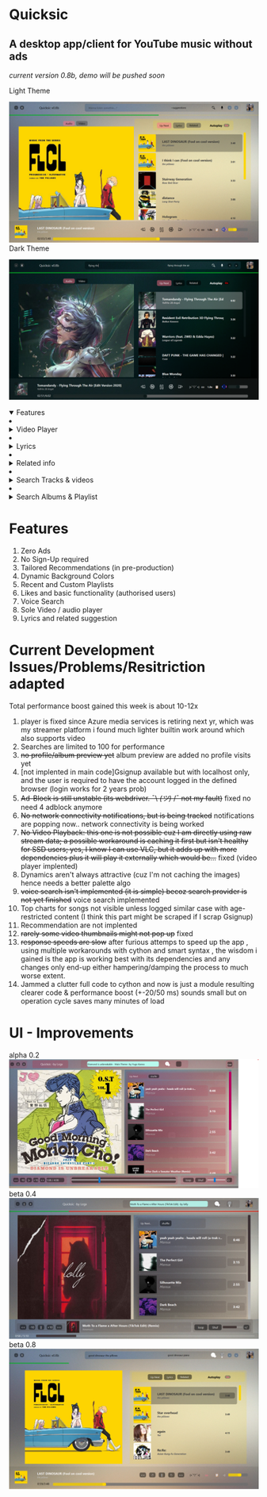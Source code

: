 # Quicksic
A desktop app/client for YouTube music without ads
----------------------------------------------

*current version 0.8b, demo will be pushed soon*

Light Theme

![Screenshot](https://github.com/Abhishek-raj-exe/Quicksic/blob/main/ss/Screenshot%202023-10-07%20142228.png)
Dark Theme

![Screenshot](https://github.com/Abhishek-raj-exe/Quicksic/blob/main/ss/Screenshot%202023-10-07%20142640.png)

<details open>
  <summary>Features</summary>
  <li><details close>
  <summary>Video Player</summary>
  https://github.com/Abhishek-raj-exe/Quicksic/blob/main/ss/Screenshot%202023-10-07%20143120.png
  </details></li>
  <li><details close>
  <summary>Lyrics</summary>
  https://github.com/Abhishek-raj-exe/Quicksic/blob/main/ss/Screenshot%202023-08-21%20005232.png
  </details></li>
  <li><details close>
    <summary>Related info</summary>
    <li><details open>
      <summary>Similar Tracks & Recomended playlists/album</summary>
      https://github.com/Abhishek-raj-exe/Quicksic/blob/main/ss/Screenshot%202023-08-21%20005043.png
    </details></li>
    <li><details open>
      <summary>Artist top songs & similar artists</summary>
      https://github.com/Abhishek-raj-exe/Quicksic/blob/main/ss/Screenshot%202023-08-21%20004902.png
    </details></li>
    <li><details open>
      <summary>Artist albums and about</summary>
      https://github.com/Abhishek-raj-exe/Quicksic/blob/main/ss/Screenshot%202023-08-21%20004944.png
    </details></li>  
  </details></li>
  <li><details close>
    <summary>Search Tracks & videos</summary>
  https://github.com/Abhishek-raj-exe/Quicksic/blob/main/ss/Screenshot%202023-08-21%20011437.png
  </details></li>
  <li><details close>
    <summary>Search Albums & Playlist</summary>
    https://github.com/Abhishek-raj-exe/Quicksic/blob/main/ss/Screenshot%202023-10-04%20193958.png
    <li><track-list close>
    https://github.com/Abhishek-raj-exe/Quicksic/blob/main/ss/Screenshot%202023-10-04%20193924.png
    </details></li>
  </details></li>
</details>

# Features
1. Zero Ads
2. No Sign-Up required
3. Tailored Recommendations (in pre-production)
4. Dynamic Background Colors
5. Recent and Custom Playlists
6. Likes and basic functionality (authorised users)
7. Voice Search 
8. Sole Video / audio player
9. Lyrics and related suggestion

# Current Development Issues/Problems/Resitriction adapted
Total performance boost gained this week is about 10-12x
1. player is fixed since Azure media services is retiring next yr, which was my streamer platform i found much lighter builtin work around which also supports video
2. Searches are limited to 100 for performance
3. ~~no profile/album preview yet~~ album preview are added no profile visits yet
4. [not implented in main code]Gsignup available but with localhost only, and the user is required to have the account logged in the defined browser (login works for 2 years prob)
5. ~~Ad-Block is still unstable (its webdriver. ¯\ _(ツ)_ /¯ not my fault)~~ fixed no need 4 adblock anymore
6. ~~No network connectivity notifications, but is being tracked~~ notifications are popping now.. network connectivity is being worked
7. ~~No Video Playback: this one is not possible cuz I am directly using raw stream data; a possible workaround is caching it first but isn't healthy for SSD users; yes, I know I can use VLC, but it adds up with more dependencies plus it will play it externally which would be...~~ fixed (video player implented)
8. Dynamics aren't always attractive (cuz I'm not caching the images) hence needs a better palette algo
9. ~~voice search isn't implemented (it is simple) becoz search provider is not yet finished~~ voice search implemented
10. Top charts for songs not visible unless logged similar case with age-restricted content (I think this part might be scraped if I scrap Gsignup)
11. Recommendation are not implented
12. ~~rarely some video thumbnails might not pop up~~ fixed
13. ~~response speeds are slow~~ after furious attemps to speed up the app , using multiple workarounds with cython and smart syntax , the wisdom i gained is the app is working best with its dependencies and any changes only
    end-up either hampering/damping the process to much worse extent.
14. Jammed a clutter full code to cython and now is just a module resulting clearer code & performance boost (+-20/50 ms) sounds small but on operation cycle saves many minutes of load
# UI - Improvements
alpha 0.2
![Screenshot](https://github.com/Abhishek-raj-exe/Quicksic/blob/main/ss/progress/Screenshot%202023-08-21%20011547.png)
beta 0.4
![Screenshot](https://github.com/Abhishek-raj-exe/Quicksic/blob/main/ss/progress/Moth%20Light%202.png)
beta 0.8
![Screenshot](https://github.com/Abhishek-raj-exe/Quicksic/blob/main/ss/Screenshot%202023-08-21%20010658.png)
